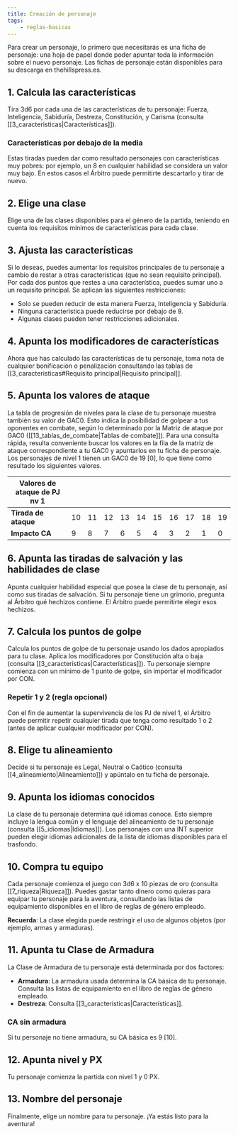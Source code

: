 ```yaml
---
title: Creación de personaje
tags:
    - reglas-basicas
---
```


Para crear un personaje, lo primero que necesitarás es una ficha de personaje: una hoja de papel donde poder apuntar toda la información sobre el nuevo personaje. Las fichas de personaje están disponibles para su descarga en thehillspress.es.

## 1. Calcula las características

Tira 3d6 por cada una de las características de tu personaje: Fuerza, Inteligencia, Sabiduría, Destreza, Constitución, y Carisma (consulta [[3_caracteristicas|Características]]).

### Características por debajo de la media
Estas tiradas pueden dar como resultado personajes con características muy pobres: por ejemplo, un 8 en cualquier habilidad se considera un valor muy bajo. En estos casos el Árbitro puede permitirte descartarlo y tirar de nuevo.

## 2. Elige una clase
Elige una de las clases disponibles para el género de la partida, teniendo en cuenta los requisitos mínimos de características para cada clase.

## 3. Ajusta las características
Si lo deseas, puedes aumentar los requisitos principales de tu personaje a cambio de restar a otras características (que no sean requisito principal). Por cada dos puntos que restes a una característica, puedes sumar uno a un requisito principal. Se aplican las siguientes restricciones:

- Solo se pueden reducir de esta manera Fuerza, Inteligencia y Sabiduría.
- Ninguna característica puede reducirse por debajo de 9.
- Algunas clases pueden tener restricciones adicionales.

## 4. Apunta los modificadores de características
Ahora que has calculado las características de tu personaje, toma nota de cualquier bonificación o penalización consultando las tablas de [[3_caracteristicas#Requisito principal|Requisito principal]].

## 5. Apunta los valores de ataque
La tabla de progresión de niveles para la clase de tu personaje muestra también su valor de GAC0. Esto indica la posibilidad de golpear a tus oponentes en combate, según lo determinado por la Matriz de ataque por GAC0 ([[13_tablas_de_combate|Tablas de combate]]).
Para una consulta rápida, resulta conveniente buscar los valores en la fila de la matriz de ataque correspondiente a tu GAC0 y apuntarlos en tu ficha de personaje. Los personajes de nivel 1 tienen un GAC0 de 19 [0], lo que tiene como resultado los siguientes valores.

| Valores de ataque de PJ nv 1 |     |     |     |     |     |     |     |     |     |     |
| ---------------------------- | --- | --- | --- | --- | --- | --- | --- | --- | --- | --- |
| **Tirada de ataque**         | 10  | 11  | 12  | 13  | 14  | 15  | 16  | 17  | 18  | 19  |
| **Impacto CA**               | 9   | 8   | 7   | 6   | 5   | 4   | 3   | 2   | 1   | 0   |

## 6. Apunta las tiradas de salvación y las habilidades de clase
Apunta cualquier habilidad especial que posea la clase de tu personaje, así como sus tiradas de salvación. Si tu personaje tiene un grimorio, pregunta al Árbitro qué hechizos contiene. El Árbitro puede permitirte elegir esos hechizos.

## 7. Calcula los puntos de golpe
Calcula los puntos de golpe de tu personaje usando los dados apropiados para tu clase. Aplica los modificadores por Constitución alta o baja (consulta [[3_caracteristicas|Características]]). Tu personaje siempre comienza con un mínimo de 1 punto de golpe, sin importar el modificador por CON.

### Repetir 1 y 2 (regla opcional)

Con el fin de aumentar la supervivencia de los PJ de nivel 1, el Árbitro puede permitir repetir cualquier tirada que tenga como resultado 1 o 2 (antes de aplicar cualquier modificador por CON).

## 8. Elige tu alineamiento
Decide si tu personaje es Legal, Neutral o Caótico (consulta [[4_alineamiento|Alineamiento]]) y apúntalo en tu ficha de personaje.

## 9. Apunta los idiomas conocidos
La clase de tu personaje determina qué idiomas conoce. Esto siempre incluye la lengua común y el lenguaje del alineamiento de tu personaje (consulta [[5_idiomas|Idiomas]]). Los personajes con una INT superior pueden elegir idiomas adicionales de la lista de idiomas disponibles para el trasfondo.

## 10. Compra tu equipo
Cada personaje comienza el juego con 3d6 x 10 piezas de oro (consulta [[7_riqueza|Riqueza]]). Puedes gastar tanto dinero como quieras para equipar tu personaje para la aventura, consultando las listas de equipamiento disponibles en el libro de reglas de género empleado.

**Recuerda**: La clase elegida puede restringir el uso de algunos objetos (por ejemplo, armas y armaduras).

## 11. Apunta tu Clase de Armadura
La Clase de Armadura de tu personaje está determinada por dos factores:

- **Armadura**: La armadura usada determina la CA básica de tu personaje. Consulta las listas de equipamiento en el libro de reglas de género empleado.
- **Destreza**: Consulta [[3_caracteristicas|Características]].

### CA sin armadura
Si tu personaje no tiene armadura, su CA básica es 9 [10].

## 12. Apunta nivel y PX
Tu personaje comienza la partida con nivel 1 y 0 PX.

## 13. Nombre del personaje
Finalmente, elige un nombre para tu personaje. ¡Ya estás listo para la aventura!
